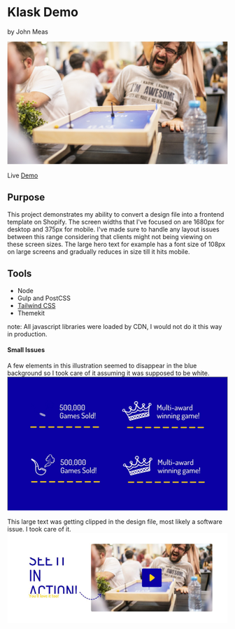 ﻿# Klask Demo

by John Meas

![alt text](./images/person-having-fun@2x.jpeg)

Live [Demo](https://klask-demo.myshopify.com/)

## Purpose

This project demonstrates my ability to convert a design file into a frontend template on Shopify. The screen widths that I've focused on are 1680px for desktop and 375px for mobile. I've made sure to handle any layout issues between this range considering that clients might not being viewing on these screen sizes. The large hero text for example has a font size of 108px on large screens and gradually reduces in size till it hits mobile.


## Tools
* Node
* Gulp and PostCSS
* [Tailwind CSS](https://tailwindcss.com/)
* Themekit

note: All javascript libraries were loaded by CDN, I would not do it this way in production.

#### Small Issues

A few elements in this illustration seemed to disappear in the blue background so I took care of it assuming it was supposed to be white.
![alt text](./images/icon-output-issue@2x.jpg)

This large text was getting clipped in the design file, most likely a software issue. I took care of it.
![alt text](./images/shout-out-clipped.jpeg)
